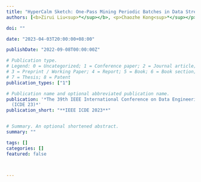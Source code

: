 ```yaml
---
title: "HyperCalm Sketch: One-Pass Mining Periodic Batches in Data Streams"
authors: [<b>Zirui Liu<sup>*</sup></b>, <p>Chaozhe Kong<sup>*</sup></p>, <p>Kaicheng Yang<sup>*</sup></p>, <p>Tong Yang</p>, <p>Ruijie Miao</p>, <p>Qizhi Chen</p>, <p>Yikai Zhao</p>, <p>Yaofeng Tu</p>, <p>Bin Cui</p>, <p><i>(* equal contribution)</i></p>]

doi: ""

date: "2023-04-03T20:00:00+08:00"

publishDate: "2022-09-08T00:00:00Z"

# Publication type.
# Legend: 0 = Uncategorized; 1 = Conference paper; 2 = Journal article;
# 3 = Preprint / Working Paper; 4 = Report; 5 = Book; 6 = Book section;
# 7 = Thesis; 8 = Patent
publication_types: ["1"]

# Publication name and optional abbreviated publication name.
publication: '*The 39th IEEE International Conference on Data Engineering
  (ICDE 23)*'
publication_short: "**IEEE ICDE 2023**"


# Summary. An optional shortened abstract.
summary: ""

tags: []
categories: []
featured: false



---
```


